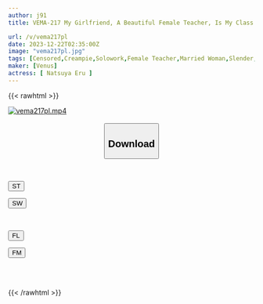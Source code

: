 ```yaml
---
author: j91
title: VEMA-217 My Girlfriend, A Beautiful Female Teacher, Is My Class Teacher, Club Advisor, And My Lover - Forbidden Passionate Creampie Sex With My Older Girlfriend From Morning Till Night - Eru Natsuya

url: /v/vema217pl
date: 2023-12-22T02:35:00Z
image: "vema217pl.jpg"
tags: [Censored,Creampie,Solowork,Female Teacher,Married Woman,Slender,Mature Woman	 ]
maker: [Venus]
actress: [ Natsuya Eru ]
---
```



{{< rawhtml >}}

<div class="video" data-videoid="J91g2Pw8g4tg4m">
    <a href="javascript:;">
        <img src="/v/vema217pl/vema217pl.jpg" width="WIDTH" height="HEIGHT" alt="vema217pl.mp4" loading="lazy">
    </a>
</div>

<script type="text/javascript" src="https://j91.asia/asset/on-demand-st.js"></script>

<br>
  <link rel="stylesheet" href="https://j91.asia/asset/bs5.css">
  
  <center>
  <button class="btn btn-primary" type="button" data-bs-toggle="collapse" data-bs-target=".multi-collapse" aria-expanded="false" aria-controls="multiCollapseExample1 multiCollapseExample2"><h2>Download</h2></button></center>
</p>
<div class="row">
  <div class="col">
    <div class="collapse multi-collapse" id="multiCollapseExample1">
      <div class="card card-body">
	      	      <br>
<div class="buttons">  
<p><a href="https://streamtape.to/v/J91g2Pw8g4tg4m" target="_blank"><button class="btn-hover color-3"><i class="fa fa-download"></i> ST</button></a></p>
<p><a href="https://flaswish.com/5hpm0qmlied5" target="_blank"><button class="btn-hover color-2"><i class="fa fa-download"></i> SW</button></a></p></div>
    </div>
  </div>
</div>
  <div class="col">
    <div class="collapse multi-collapse" id="multiCollapseExample2">
      <div class="card card-body">
	      <br>
<div class="buttons">
<p><a href="javascript:;" target="_blank"><button class="btn-hover color-9"><i class="fa fa-download"></i> FL</button></a></p>
<p><a href="javascript:;" target="_blank"><button class="btn-hover color-8"><i class="fa fa-download"></i> FM</button></a></p></div>
<br><br>
      </div>
    </div>
  </div>
</div>

{{< /rawhtml >}}